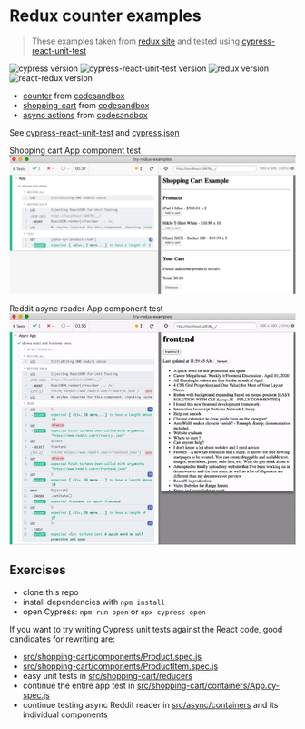 # Redux counter examples

> These examples taken from [redux site](https://redux.js.org/introduction/examples) and tested using [cypress-react-unit-test](https://github.com/bahmutov/cypress-react-unit-test)

![cypress version](https://img.shields.io/badge/cypress-5.6.0-brightgreen) ![cypress-react-unit-test version](https://img.shields.io/badge/cypress--react--unit--test-4.17.2-brightgreen) ![redux version](https://img.shields.io/badge/redux-4.1.0-brightgreen) ![react-redux version](https://img.shields.io/badge/react--redux-6.0.1-brightgreen)

- [counter](src/counter) from [codesandbox](https://codesandbox.io/s/github/reduxjs/redux/tree/master/examples/counter)
- [shopping-cart](src/shopping-cart) from [codesandbox](https://codesandbox.io/s/github/reduxjs/redux/tree/master/examples/shopping-cart)
- [async actions](src/async) from [codesandbox](https://codesandbox.io/s/github/reduxjs/redux/tree/master/examples/async)

See [cypress-react-unit-test](https://github.com/bahmutov/cypress-react-unit-test) and [cypress.json](cypress.json)

Shopping cart App component test
![Shopping cart App test](images/shopping-cart-app.png)

Reddit async reader App component test
![Reddit async App test](images/async-app-test.gif)

## Exercises

- clone this repo
- install dependencies with `npm install`
- open Cypress: `npm run open` or `npx cypress open`

If you want to try writing Cypress unit tests against the React code, good candidates for rewriting are:

- [src/shopping-cart/components/Product.spec.js](src/shopping-cart/components/Product.spec.js)
- [src/shopping-cart/components/ProductItem.spec.js](src/shopping-cart/components/ProductItem.spec.js)
- easy unit tests in [src/shopping-cart/reducers](src/shopping-cart/reducers)
- continue the entire app test in [src/shopping-cart/containers/App.cy-spec.js](src/shopping-cart/containers/App.cy-spec.js)
- continue testing async Reddit reader in [src/async/containers](src/async/containers) and its individual components
